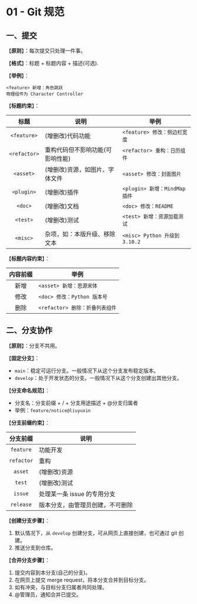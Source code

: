 # 01 - Git 规范

## 一、提交

【**原则**】：每次提交只处理一件事。

【**格式**】：标题 + 标题内容 + 描述(可选).

【**举例**】：

```shell
<feature> 新增：角色跳跃
物理组件为 Character Controller
```

【**标题约束**】：

| 标题 | 说明 | 举例 |
| :---: | --- | --- |
| `<feature>` | (增删改)代码功能 | `<feature> 修改：侧边栏宽度` |
| `<refactor>` | 重构代码但不影响功能(可影响性能) | `<refactor> 重构：日历组件` |
| `<asset>` | (增删改)资源，如图片、字体文件 | `<asset> 修改：封面图片` |
| `<plugin>` | (增删改)插件 | `<plugin> 新增：MindMap 插件` |
| `<doc>` | (增删改)文档 | `<doc> 修改：README` |
| `<test>` | (增删改)测试 | `<test> 新增：资源加载测试` |
| `<misc>` | 杂项，如：本版升级、移除文本 | `<misc> Python 升级到 3.10.2` |


【**标题内容约束**】：

| 内容前缀 | 举例 |
| :---: | --- |
| 新增 | `<asset> 新增：思源宋体` |
| 修改 | `<doc> 修改：Python 版本号` |
| 删除 | `<refactor> 删除：折叠列表组件` |

## 二、分支协作

【**原则**】：分支不共用。

【**固定分支**】：

- `main`：稳定可运行分支。一般情况下从这个分支发布稳定版本。
- `develop`：处于开发状态的分支。一般情况下从这个分支创建出其他分支。

【**分支命名规范**】：

- 分支名：分支前缀 + / + 分支用途描述 + @分支归属者
- 举例：`feature/notice@liuyuxin`

【**分支前缀约束**】：

| 分支前缀 | 说明 |
| :---: | --- |
| `feature` | 功能开发 |
| `refactor` | 重构 |
| `asset` | (增删改)资源 |
| `test` | (增删改)测试 |
| `issue` | 处理某一条 issue 的专用分支 |
| `release` | 版本分支，由管理员创建，不可删除 |

【**创建分支步骤**】：

1. 默认情况下，从 `develop` 创建分支，可从网页上直接创建，也可通过 git 创建。
2. 推送分支到仓库。

【**合并分支步骤**】：

1. 提交内容到本分支(自己的分支)。
2. 在网页上提交 merge request，将本分支合并到目标分支。
3. 如有冲突，与目标分支归属者共同处理。
4. @管理员，通知合并已提交。
